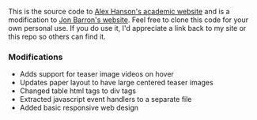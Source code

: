 This is the source code to [Alex Hanson's academic website](https://cs.umd.edu/~hanson/) and is a modification to [Jon Barron's website](https://github.com/jonbarron/website).
Feel free to clone this code for your own personal use. If you do use it, I'd appreciate a link back to my site or this repo so others can find it.

### Modifications
- Adds support for teaser image videos on hover
- Updates paper layout to have large centered teaser images
- Changed table html tags to div tags
- Extracted javascript event handlers to a separate file
- Added basic responsive web design
